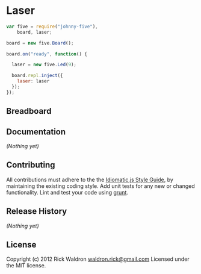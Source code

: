# Laser

```javascript
var five = require("johnny-five"),
    board, laser;

board = new five.Board();

board.on("ready", function() {

  laser = new five.Led(9);

  board.repl.inject({
    laser: laser
  });
});

```

## Breadboard




## Documentation

_(Nothing yet)_









## Contributing
All contributions must adhere to the the [Idiomatic.js Style Guide](https://github.com/rwldrn/idiomatic.js),
by maintaining the existing coding style. Add unit tests for any new or changed functionality. Lint and test your code using [grunt](https://github.com/cowboy/grunt).

## Release History
_(Nothing yet)_

## License
Copyright (c) 2012 Rick Waldron <waldron.rick@gmail.com>
Licensed under the MIT license.
